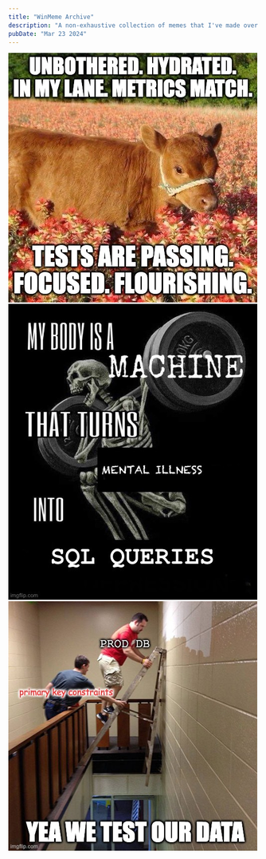 ```yaml
---
title: "WinMeme Archive"
description: "A non-exhaustive collection of memes that I've made over the years."
pubDate: "Mar 23 2024"
---
```


![Unbothered cow meme](../../images/meme-unbothered.jpeg)
![Mental illness SQL skeleton meme](../../images/meme-mental-illness.jpeg)
![Yea we test ladder meme](../../images/meme-yea-we-test.jpeg)

